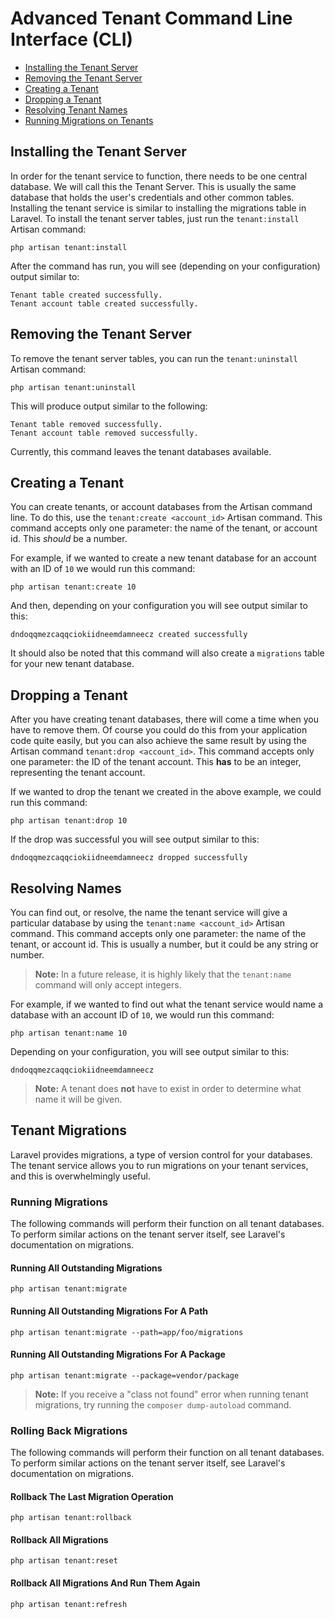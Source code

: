 # Advanced Tenant Command Line Interface (CLI)

- [Installing the Tenant Server](#cli-install)
- [Removing the Tenant Server](#cli-uninstall)
- [Creating a Tenant](#cli-create)
- [Dropping a Tenant](#cli-drop)
- [Resolving Tenant Names](#cli-name)
- [Running Migrations on Tenants](#cli-migrations)

<a name="cli-install"></a>
## Installing the Tenant Server

In order for the tenant service to function, there needs to be one central database. We will call this the Tenant Server. This is usually the same database that holds the user's credentials and other common tables. Installing the tenant service is similar to installing the migrations table in Laravel. To install the tenant server tables, just run the `tenant:install` Artisan command:

    php artisan tenant:install

After the command has run, you will see (depending on your configuration) output similar to:

    Tenant table created successfully.
    Tenant account table created successfully.

<a name="cli-uninstall"></a>
## Removing the Tenant Server

To remove the tenant server tables, you can run the `tenant:uninstall` Artisan command:

    php artisan tenant:uninstall

This will produce output similar to the following:

    Tenant table removed successfully.
    Tenant account table removed successfully.

Currently, this command leaves the tenant databases available.

<a name="cli-create"></a>
## Creating a Tenant

You can create tenants, or account databases from the Artisan command line. To do this, use the `tenant:create <account_id>` Artisan command. This command accepts only one parameter: the name of the tenant, or account id. This *should* be a number.

For example, if we wanted to create a new tenant database for an account with an ID of `10` we would run this command:

    php artisan tenant:create 10

And then, depending on your configuration you will see output similar to this:

    dndoqqmezcaqqciokiidneemdamneecz created successfully

It should also be noted that this command will also create a `migrations` table for your new tenant database.

<a name="cli-drop"></a>
## Dropping a Tenant

After you have creating tenant databases, there will come a time when you have to remove them. Of course you could do this from your application code quite easily, but you can also achieve the same result by using the Artisan command `tenant:drop <account_id>`. This command accepts only one parameter: the ID of the tenant account. This **has** to be an integer, representing the tenant account.

If we wanted to drop the tenant we created in the above example, we could run this command:

    php artisan tenant:drop 10

If the drop was successful you will see output similar to this:

    dndoqqmezcaqqciokiidneemdamneecz dropped successfully

<a name="cli-name"></a>
## Resolving Names

You can find out, or resolve, the name the tenant service will give a particular database by using the `tenant:name <account_id>` Artisan command. This command accepts only one parameter: the name of the tenant, or account id. This is usually a number, but it could be any string or number.

> **Note:** In a future release, it is highly likely that the `tenant:name` command will only accept integers.

For example, if we wanted to find out what the tenant service would name a database with an account ID of `10`, we would run this command:

    php artisan tenant:name 10

Depending on your configuration, you will see output similar to this:

    dndoqqmezcaqqciokiidneemdamneecz

> **Note:** A tenant does **not** have to exist in order to determine what name it will be given.

<a name="cli-migrations"></a>
## Tenant Migrations

Laravel provides migrations, a type of version control for your databases. The tenant service allows you to run migrations on your tenant services, and this is overwhelmingly useful.

### Running Migrations

The following commands will perform their function on all tenant databases. To perform similar actions on the tenant server itself, see Laravel's documentation on migrations.

#### Running All Outstanding Migrations

    php artisan tenant:migrate

#### Running All Outstanding Migrations For A Path

    php artisan tenant:migrate --path=app/foo/migrations

#### Running All Outstanding Migrations For A Package

    php artisan tenant:migrate --package=vendor/package

> **Note:** If you receive a "class not found" error when running tenant migrations, try running the `composer dump-autoload` command.

### Rolling Back Migrations

The following commands will perform their function on all tenant databases. To perform similar actions on the tenant server itself, see Laravel's documentation on migrations.

#### Rollback The Last Migration Operation

    php artisan tenant:rollback

#### Rollback All Migrations

    php artisan tenant:reset

#### Rollback All Migrations And Run Them Again

    php artisan tenant:refresh